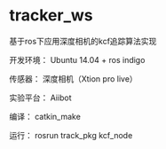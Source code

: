 # tracker_ws
基于ros下应用深度相机的kcf追踪算法实现

开发环境：
Ubuntu 14.04 + ros indigo

传感器：
深度相机（Xtion pro live）

实验平台：
Aiibot

编译：
catkin_make

运行：
rosrun track_pkg kcf_node
